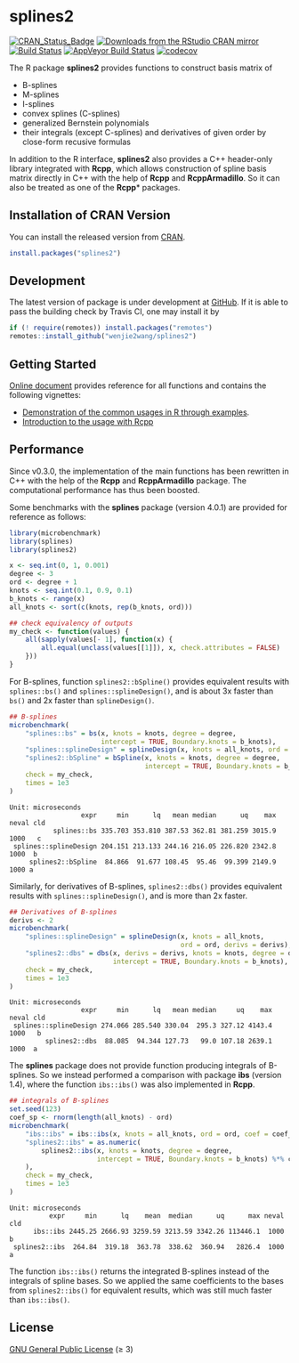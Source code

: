 splines2
================

[![CRAN\_Status\_Badge](https://www.r-pkg.org/badges/version/splines2)](https://CRAN.R-project.org/package=splines2)
[![Downloads from the RStudio CRAN
mirror](https://cranlogs.r-pkg.org/badges/splines2)](https://CRAN.R-project.org/package=splines2)
[![Build
Status](https://travis-ci.org/wenjie2wang/splines2.svg?branch=master)](https://travis-ci.org/wenjie2wang/splines2)
[![AppVeyor Build
Status](https://ci.appveyor.com/api/projects/status/bvoso7nxchg1incb/branch/master?svg=true)](https://ci.appveyor.com/project/wenjie2wang/splines2)
[![codecov](https://codecov.io/gh/wenjie2wang/splines2/branch/master/graph/badge.svg)](https://codecov.io/gh/wenjie2wang/splines2)

The R package **splines2** provides functions to construct basis matrix
of

  - B-splines
  - M-splines
  - I-splines
  - convex splines (C-splines)
  - generalized Bernstein polynomials
  - their integrals (except C-splines) and derivatives of given order by
    close-form recusive formulas

In addition to the R interface, **splines2** also provides a C++
header-only library integrated with **Rcpp**, which allows construction
of spline basis matrix directly in C++ with the help of **Rcpp** and
**RcppArmadillo**. So it can also be treated as one of the **Rcpp**\*
packages.

## Installation of CRAN Version

You can install the released version from
[CRAN](https://CRAN.R-project.org/package=splines2).

``` r
install.packages("splines2")
```

## Development

The latest version of package is under development at
[GitHub](https://github.com/wenjie2wang/splines2). If it is able to pass
the building check by Travis CI, one may install it by

``` r
if (! require(remotes)) install.packages("remotes")
remotes::install_github("wenjie2wang/splines2")
```

## Getting Started

[Online document](https://wenjie-stat.me/splines2) provides reference
for all functions and contains the following vignettes:

  - [Demonstration of the common usages in R through
    examples](https://wenjie-stat.me/splines2/articles/splines2-intro).
  - [Introduction to the usage with
    Rcpp](https://wenjie-stat.me/splines2/articles/splines2-wi-rcpp)

## Performance

Since v0.3.0, the implementation of the main functions has been
rewritten in C++ with the help of the **Rcpp** and **RcppArmadillo**
package. The computational performance has thus been boosted.

Some benchmarks with the **splines** package (version 4.0.1) are
provided for reference as follows:

``` r
library(microbenchmark)
library(splines)
library(splines2)

x <- seq.int(0, 1, 0.001)
degree <- 3
ord <- degree + 1
knots <- seq.int(0.1, 0.9, 0.1)
b_knots <- range(x)
all_knots <- sort(c(knots, rep(b_knots, ord)))

## check equivalency of outputs
my_check <- function(values) {
    all(sapply(values[- 1], function(x) {
        all.equal(unclass(values[[1]]), x, check.attributes = FALSE)
    }))
}
```

For B-splines, function `splines2::bSpline()` provides equivalent
results with `splines::bs()` and `splines::splineDesign()`, and is about
3x faster than `bs()` and 2x faster than `splineDesign()`.

``` r
## B-splines
microbenchmark(
    "splines::bs" = bs(x, knots = knots, degree = degree,
                       intercept = TRUE, Boundary.knots = b_knots),
    "splines::splineDesign" = splineDesign(x, knots = all_knots, ord = ord),
    "splines2::bSpline" = bSpline(x, knots = knots, degree = degree,
                                  intercept = TRUE, Boundary.knots = b_knots),
    check = my_check,
    times = 1e3
)
```

``` 
Unit: microseconds
                  expr     min      lq   mean median      uq    max neval cld
           splines::bs 335.703 353.810 387.53 362.81 381.259 3015.9  1000   c
 splines::splineDesign 204.151 213.133 244.16 216.05 226.820 2342.8  1000  b 
     splines2::bSpline  84.866  91.677 108.45  95.46  99.399 2149.9  1000 a  
```

Similarly, for derivatives of B-splines, `splines2::dbs()` provides
equivalent results with `splines::splineDesign()`, and is more than 2x
faster.

``` r
## Derivatives of B-splines
derivs <- 2
microbenchmark(
    "splines::splineDesign" = splineDesign(x, knots = all_knots,
                                           ord = ord, derivs = derivs),
    "splines2::dbs" = dbs(x, derivs = derivs, knots = knots, degree = degree,
                          intercept = TRUE, Boundary.knots = b_knots),
    check = my_check,
    times = 1e3
)
```

    Unit: microseconds
                      expr     min      lq   mean median     uq    max neval cld
     splines::splineDesign 274.066 285.540 330.04  295.3 327.12 4143.4  1000   b
             splines2::dbs  88.085  94.344 127.73   99.0 107.18 2639.1  1000  a 

The **splines** package does not provide function producing integrals of
B-splines. So we instead performed a comparison with package **ibs**
(version 1.4), where the function `ibs::ibs()` was also implemented in
**Rcpp**.

``` r
## integrals of B-splines
set.seed(123)
coef_sp <- rnorm(length(all_knots) - ord)
microbenchmark(
    "ibs::ibs" = ibs::ibs(x, knots = all_knots, ord = ord, coef = coef_sp),
    "splines2::ibs" = as.numeric(
        splines2::ibs(x, knots = knots, degree = degree,
                      intercept = TRUE, Boundary.knots = b_knots) %*% coef_sp
    ),
    check = my_check,
    times = 1e3
)
```

    Unit: microseconds
              expr     min      lq    mean  median      uq      max neval cld
          ibs::ibs 2445.25 2666.93 3259.59 3213.59 3342.26 113446.1  1000   b
     splines2::ibs  264.84  319.18  363.78  338.62  360.94   2826.4  1000  a 

The function `ibs::ibs()` returns the integrated B-splines instead of
the integrals of spline bases. So we applied the same coefficients to
the bases from `splines2::ibs()` for equivalent results, which was still
much faster than `ibs::ibs()`.

## License

[GNU General Public License](https://www.gnu.org/licenses/) (≥ 3)
